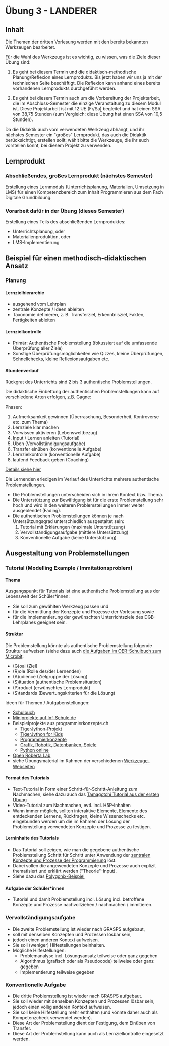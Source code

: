 # Übung 3 - LANDERER

## Inhalt
Die Themen der dritten Vorlesung werden mit den bereits bekannten Werkzeugen bearbeitet.

Für die Wahl des Werkzeugs ist es wichtig, zu wissen, was die Ziele dieser Übung sind:

1. Es geht bei diesem Termin und die didaktisch-methodische Planung/Reflexion eines Lernprodukts. Bis jetzt haben wir uns ja mit der technischen Seite beschäftigt. Die Reflexion kann anhand eines bereits vorhandenen Lernprodukts durchgeführt werden.

2. Es geht bei diesem Termin auch um die Vorbereitung der Projektarbeit, die im Abschluss-Semester die einzige Veranstaltung zu diesem Modul ist. Diese Projektarbeit ist mit 12 UE (Fr/Sa) begleitet und hat einen SSA von 38,75 Stunden (zum Vergleich: diese Übung hat einen SSA von 10,5 Stunden).

Da die Didaktik auch vom verwendeten Werkzeug abhängt, und ihr nächstes Semester ein "großes" Lernprodukt, das auch die Didaktik berücksichtigt, erstellen sollt: wählt bitte die Werkzeuge, die ihr euch vorstellen könnt, bei diesem Projekt zu verwenden.

## Lernprodukt

### Abschließendes, großes Lernprodukt (nächstes Semester)

Erstellung eines Lernmoduls (Unterrichtsplanung, Materialien, Umsetzung in LMS) für einen Kompetenzbereich zum Inhalt Programmieren aus dem Fach Digitale Grundbildung. 

### Vorarbeit dafür in der Übung (dieses Semester)
Erstellung eines Teils des abschließenden Lernproduktes:
- Unterrichtsplanung, oder
- Materialienproduktion, oder
- LMS-Implementierung

## Beispiel für einen methodisch-didaktischen Ansatz

### Planung

#### Lernzielhierarchie
 - ausgehend vom Lehrplan
 - zentrale Konzepte / Ideen ableiten
 - Taxonomie definieren, z. B. Transferziel, Erkenntnisziel, Fakten, Fertigkeiten ableiten

#### Lernzielkontrolle  
 - Primär: Authentische Problemstellung (fokussiert auf die umfassende Überprüfung aller Ziele)
 - Sonstige Überprüfungsmöglichkeiten wie Qizzes, kleine Überprüfungen, Schnellchecks, kleine Reflexionsaufgaben etc.

#### Stundenverlauf

Rückgrat des Unterrichts sind 2 bis 3 authentische Problemstellungen.

Die didaktische Einbettung der authentischen Problemstellungen kann auf verschiedene Arten erfolgen, z.B. Gagne:

Phasen:
   1. Aufmerksamkeit gewinnen (Überraschung, Besonderheit, Kontroverse etc. zum Thema)
   2. Lernziele klar machen
   3. Vorwissen aktivieren (Lebensweltbezug)
   4. Input / Lernen anleiten (Tutorial)
   5. Üben (Vervollständigungsaufgabe)
   6. Transfer einüben (konventionelle Aufgabe)
   7. Lernzielkontrolle (konventionelle Aufgabe)
   8. laufend Feedback geben (Coaching)

[Details siehe hier](https://www.niu.edu/citl/resources/guides/instructional-guide/gagnes-nine-events-of-instruction.shtml)

Die Lernenden erledigen im Verlauf des Unterrichts mehrere authentische Problemstellungen. 
- Die Problemstellungen unterscheiden sich in ihrem Kontext bzw. Thema.
- Die Unterstützung zur Bewältigung ist für die erste Problemstellung sehr hoch und wird in den weiteren Problemstellungen immer weiter ausgeblendet (Fading).
- Die authentischen Problemstellungen können je nach Untersützungsgrad unterschiedlich ausgestaltet sein:
  1. Tutorial mit Erklärungen (maximale Unterstützung)
  2. Vervollständigungsaufgabe (mittlere Untersüttzung)
  3. Konventionelle Aufgabe (keine Unterstützung)

## Ausgestaltung von Problemstellungen
### Tutorial (Modelling Example / Immitationsproblem)
#### Thema
Ausgangspunkt für Tutorials ist eine authentische Problemstellung aus der Lebenswelt der Schüler*innen:
- Sie soll zum gewählten Werkzeug passen und 
- für die Vermittlung der Konzepte und Prozesse der Vorlesung sowie 
- für die Implementierung der gewünschten Unterrichtsziele des DGB-Lehrplanes geeignet sein.

#### Struktur
Die Problemstellung könnte als authentische Problemstellung folgende Struktur aufweisen (siehe dazu auch [die Aufgaben im OER-Schulbuch zum Microbit](https://microbit.eeducation.at/wiki/Hauptseite):
  - (G)oal (Ziel)
  - (R)ole (Rolle des/der Lernenden)
  - (A)udience (Zielgruppe der Lösung)
  - (S)ituation (authentische Problemsituation)
  - (P)roduct (erwünschtes Lernprodukt)
  - (S)tandards (Bewertungskriterien für die Lösung)

Ideen für Themen / Aufgabenstellungen:

- [Schulbuch](https://microbit.eeducation.at/wiki/Hauptseite)
- [Miniprojekte auf Inf-Schule.de](https://www.inf-schule.de/imperative-programmierung/python/projekte)
- Beispielprojekte aus programmierkonzepte.ch
  - [TigerJython-Projekt](https://www.tigerjython.ch/de/tutorials)
  - [TigerJython for Kids](https://www.tigerjython4kids.ch)
  - [Programmierkonzepte](https://programmierkonzepte.ch)
  - [Grafik, Robotik, Datenbanken, Spiele](https://www.jython.ch)
  - [Python online](https://python-online.ch)
- [Open Roberta Lab](https://www.roberta-home.de/lab/)
- siehe Übungsmaterial im Rahmen der verschiedenen [Werkzeuge-Webseiten](../Didaktik/Werkzeuge.md)

#### Format des Tutorials
- Text-Tutorial in Form einer Schritt-für-Schritt-Anleitung zum Nachmachen, siehe dazu auch das [Tamagotchi Tutorial aus der ersten Übung](../VO-Teil-1/GrundkonzepteProgrammierung/Tamagotchi/)
- Video-Tutorial zum Nachmachen, evtl. incl. H5P-Inhalten
- Wann immer möglich, sollten interaktive Elemente, Elemente des entdeckenden Lernens, Rückfragen, kleine Wissenschecks etc. eingebunden werden um die im Rahmen der Lösung der Problemstellung verwendeten Konzepte und Prozesse zu festigen.

#### Lerninhalte des Tutorials
 - Das Tutorial soll zeigen, wie man die gegebene authentische Problemstellung Schritt für Schritt unter Anwendung der [zentralen Konzepte und Prozesse der Programmierung](../Didaktik/Zentrale-Ideen.md) löst. 
 - Dabei sollen die angewendeten Konzepte und Prozesse auch explizit thematisiert und erklärt werden ("Theorie"-Input).
 - Siehe dazu das [Polygonix-Beispiel](../VO-Teil-1/GrundkonzepteProgrammierung/Polygonix/)

#### Aufgabe der Schüler*innen
- Tutorial und damit Problemstellung incl. Lösung incl. betroffene Konzepte und Prozesse nachvollziehen / nachmachen / immitieren.

### Vervollständigungsaufgabe
 - Die zweite Problemstellung ist wieder nach GRASPS aufgebaut, 
 - soll mit denselben Konzepten und Prozessen lösbar sein, 
 - jedoch einen anderen Kontext aufweisen.
 - Sie soll (weniger) Hilfestellungen beinhalten. 
 - Mögliche Hilfestellungen:
   - Problemanalyse incl. Lösungsansatz teilweise oder ganz gegeben
   - Algorithmus (grafisch oder als Pseudocode) teilweise oder ganz gegeben
   - Implementierung teilweise gegeben

### Konventionelle Aufgabe
- Die dritte Problemstellung ist wieder nach GRASPS aufgebaut.
- Sie soll wieder mit denselben Konzepten und Prozessen lösbar sein, jedoch einen völlig anderen Kontext aufweisen. 
- Sie soll keine Hilfestellung mehr enthalten (und könnte daher auch als Kompetenzcheck verwendet werden).
- Diese Art der Problemstellung dient der Festigung, dem Einüben von Transfer.
- Diese Art der Problemstellung kann auch als Lernzielkontrolle eingesetzt werden.